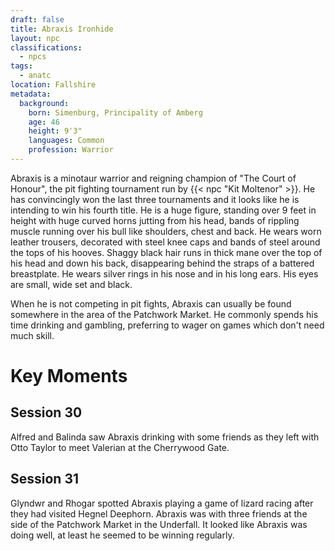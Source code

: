 ```yaml
---
draft: false
title: Abraxis Ironhide
layout: npc
classifications:
  - npcs
tags:
  - anatc
location: Fallshire
metadata:
  background:
    born: Simenburg, Principality of Amberg
    age: 46
    height: 9'3"
    languages: Common
    profession: Warrior
---
```

Abraxis is a minotaur warrior and reigning champion of "The Court of Honour", the pit fighting tournament run by {{< npc "Kit Moltenor" >}}. He has convincingly won the last three tournaments and it looks like he is intending to win his fourth title. He is a huge figure, standing over 9 feet in height with huge curved horns jutting from his head, bands of rippling muscle running over his bull like shoulders, chest and back. He wears worn leather trousers, decorated with steel knee caps and bands of steel around the tops of his hooves. Shaggy black hair runs in thick mane over the top of his head and down his back, disappearing behind the straps of a battered breastplate. He wears silver rings in his nose and in his long ears. His eyes are small, wide set and black.

When he is not competing in pit fights, Abraxis can usually be found somewhere in the area of the Patchwork Market. He commonly spends his time drinking and gambling, preferring to wager on games which don't need much skill.

# Key Moments

## Session 30

Alfred and Balinda saw Abraxis drinking with some friends as they left with Otto Taylor to meet Valerian at the Cherrywood Gate.

## Session 31

Glyndwr and Rhogar spotted Abraxis playing a game of lizard racing after they had visited Hegnel Deephorn. Abraxis was with three friends at the side of the Patchwork Market in the Underfall. It looked like Abraxis was doing well, at least he seemed to be winning regularly.
